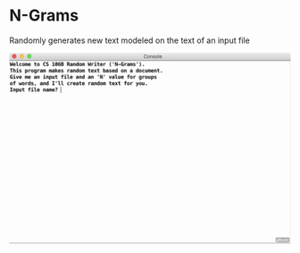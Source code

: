 # N-Grams
Randomly generates new text modeled on the text of an input file

![GitHub Logo](/assets/ngrams.gif)
